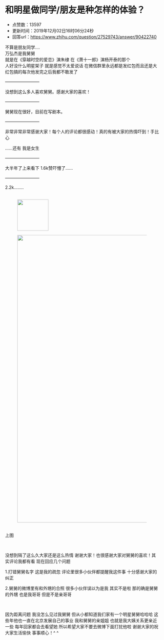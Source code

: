 # 和明星做同学/朋友是种怎样的体验？
- 点赞数：13597
- 更新时间：2019年12月02日16时06分24秒
- 回答url：https://www.zhihu.com/question/27529743/answer/90422740
<body>
 <p data-pid="TjPVuJAd">不算是朋友同学....<br>
  万弘杰是我舅舅<br>
  就是在《穿越时空的爱恋》演朱棣 在《萧十一郎》演杨开泰的那个<br>
  人好没什么明星架子 就是感觉不太爱说话 在微信群里永远都是发红包而且还是大红包搞的每次他发完之后我都不敢发了</p>
 <p data-pid="B4OOZ0Ip">————————</p>
 <p data-pid="IPPZs8Xc">没想到这么多人喜欢舅舅。感谢大家的喜欢！</p>
 <p data-pid="CZpoFEHJ">————————</p>
 <p data-pid="s0XdrOKV">舅舅现在很好，目前在写剧本。</p>
 <p data-pid="Lgcxoaxa">————————</p>
 <p data-pid="Aw6GwV7e">非常非常非常感谢大家！每个人的评论都很感动！真的有被大家的热情吓到！手比心</p>
 <p data-pid="Yz1jYSRv">......还有 我是女生</p>
 <p data-pid="BUhdV56S">————————</p>
 <p data-pid="YtYTDN7a">大半年了上来看下 1.6k赞吓懵了......</p>
 <p data-pid="UVLnNy0V">————————</p>
 <p data-pid="BFpZOukW">2.2k........<br><br></p>
 <figure data-size="normal">
  <img src="https://picx.zhimg.com/50/v2-5784e94771f3ee1360a7e4a7c7fc0978_720w.jpg?source=1940ef5c" data-rawwidth="102" data-rawheight="102" data-size="normal" data-original-token="v2-5784e94771f3ee1360a7e4a7c7fc0978" class="content_image" width="102">
 </figure>
 <figure data-size="normal">
  <img src="https://pic1.zhimg.com/50/v2-b5bca15d82f4c9491739b920ac0bc490_720w.jpg?source=1940ef5c" data-rawwidth="938" data-rawheight="243" data-size="normal" data-original-token="v2-b5bca15d82f4c9491739b920ac0bc490" class="origin_image zh-lightbox-thumb" width="938" data-original="https://pic1.zhimg.com/v2-b5bca15d82f4c9491739b920ac0bc490_r.jpg?source=1940ef5c">
 </figure>
 <p data-pid="MvxR3PyE"><br>
  上图</p>
 <p class="ztext-empty-paragraph"><br></p>
 <p data-pid="zlMNC3u5">没想到隔了这么久大家还是这么热情 谢谢大家！也很感谢大家对舅舅的喜欢！其实评论我都有看 现在回应几个问题</p>
 <p data-pid="mkPaSiYH">1.打错舅舅名字 这是我的疏忽 评论里很多小伙伴都提醒我这件事 十分感谢大家的纠正</p>
 <p data-pid="LqYrQMHy">2.舅舅的微博里有和外甥的合照 很多小伙伴误以为是我 其实不是啦 那的确是舅舅的外甥 也是我哥哥 但是不是亲哥哥</p>
 <p class="ztext-empty-paragraph"><br></p>
 <p data-pid="7zvCxTxf">因为距离问题 我没怎么见过我舅舅 但从小都知道我们家有一个明星舅舅哈哈哈 这些年他也一直在北京发展自己的事业 我和舅舅的亲姐姐 也就是我大姨关系更亲近一些 每年回家都会去看望她 所以希望大家不要去微博下面打扰他啦 谢谢大家的祝大家生活愉快 事事顺心！^ ^</p>
</body>
